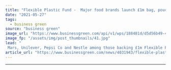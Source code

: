 ```yaml
---
title: "Flexible Plastic Fund -  Major food brands launch £1m bag, pouch and sachet recycling drive"
date: "2021-05-27"
tags: 
  - business green
source: "business green"
image_url: "https://www.businessgreen.com/api/v1/wps/188481d/d5d56b49-474d-483f-9665-d08313638d8f/5/FLEXIBLE-PLASTIC-FUND-09-185x114.jpg"
image_fp: "/assets/img/post_thumbnails/41.jpg"
lead: "
 Mars, Unilever, Pepsi Co and Nestle among those backing £1m Flexible Plastic Fund  ..."
article_url: "https://www.businessgreen.com/news/4031943/flexible-plastic-fund-major-food-brands-launch-gbp-bag-pouch-sachet-recycling-drive"
---
```


---
